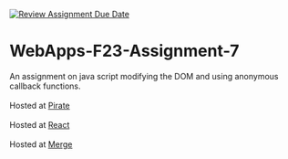[![Review Assignment Due Date](https://classroom.github.com/assets/deadline-readme-button-24ddc0f5d75046c5622901739e7c5dd533143b0c8e959d652212380cedb1ea36.svg)](https://classroom.github.com/a/Kv-XePEp)
# WebApps-F23-Assignment-7
An assignment on java script modifying the DOM and using anonymous callback functions.
<br></br>
Hosted at [Pirate](https://44-563-webapps-f23.github.io/44563-webapps-f23-assignment7-kavyasree05/pirate.html)
<br></br>
Hosted at [React](https://44-563-webapps-f23.github.io/44563-webapps-f23-assignment7-kavyasree05/react.html)
<br></br>
Hosted at [Merge](https://44-563-webapps-f23.github.io/44563-webapps-f23-assignment7-kavyasree05/merger.html)